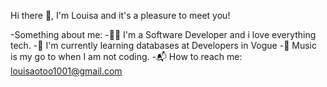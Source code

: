 Hi there 👋, I'm Louisa and it's a pleasure to meet you! 

-Something about me:
-👨‍🎓 I'm a Software Developer and i love everything tech.
-🌱 I'm currently learning databases at Developers in Vogue
-🔭 Music is my go to when I am not coding.
-📬 How to reach me: louisaotoo1001@gmail.com

<!---
Louisa-Otoo/Louisa-Otoo is a ✨ special ✨ repository because its `README.md` (this file) appears on your GitHub profile.
You can click the Preview link to take a look at your changes.
--->
